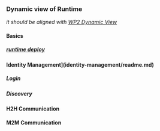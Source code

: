 ### Dynamic view of Runtime

*it should be aligned with [WP2 Dynamic View](https://github.com/reTHINK-project/architecture/tree/master/docs/dynamic-view)*

#### Basics

##### [runtime deploy](basics/deploy-runtime.md)

#### Identity Management](identity-management/readme.md)

##### Login

##### Discovery

#### H2H Communication

#### M2M Communication
